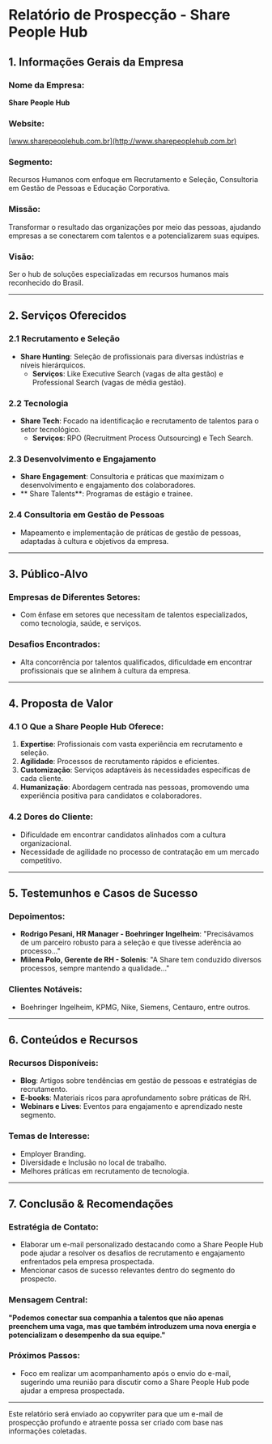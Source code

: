 # Relatório de Prospecção - Share People Hub

## 1. Informações Gerais da Empresa

### Nome da Empresa:
**Share People Hub**

### Website:
[www.sharepeoplehub.com.br](http://www.sharepeoplehub.com.br)

### Segmento:
Recursos Humanos com enfoque em Recrutamento e Seleção, Consultoria em Gestão de Pessoas e Educação Corporativa.

### Missão:
Transformar o resultado das organizações por meio das pessoas, ajudando empresas a se conectarem com talentos e a potencializarem suas equipes.

### Visão:
Ser o hub de soluções especializadas em recursos humanos mais reconhecido do Brasil.

---

## 2. Serviços Oferecidos

### 2.1 Recrutamento e Seleção
- **Share Hunting**: Seleção de profissionais para diversas indústrias e níveis hierárquicos.
  - **Serviços**: Like Executive Search (vagas de alta gestão) e Professional Search (vagas de média gestão).

### 2.2 Tecnologia
- **Share Tech**: Focado na identificação e recrutamento de talentos para o setor tecnológico.
  - **Serviços**: RPO (Recruitment Process Outsourcing) e Tech Search.

### 2.3 Desenvolvimento e Engajamento
- **Share Engagement**: Consultoria e práticas que maximizam o desenvolvimento e engajamento dos colaboradores.
- ** Share Talents**: Programas de estágio e trainee.

### 2.4 Consultoria em Gestão de Pessoas
- Mapeamento e implementação de práticas de gestão de pessoas, adaptadas à cultura e objetivos da empresa.

---

## 3. Público-Alvo

### Empresas de Diferentes Setores:
- Com ênfase em setores que necessitam de talentos especializados, como tecnologia, saúde, e serviços.

### Desafios Encontrados:
- Alta concorrência por talentos qualificados, dificuldade em encontrar profissionais que se alinhem à cultura da empresa.

---

## 4. Proposta de Valor

### 4.1 O Que a Share People Hub Oferece:
1. **Expertise**: Profissionais com vasta experiência em recrutamento e seleção.
2. **Agilidade**: Processos de recrutamento rápidos e eficientes.
3. **Customização**: Serviços adaptáveis às necessidades específicas de cada cliente.
4. **Humanização**: Abordagem centrada nas pessoas, promovendo uma experiência positiva para candidatos e colaboradores.

### 4.2 Dores do Cliente:
- Dificuldade em encontrar candidatos alinhados com a cultura organizacional.
- Necessidade de agilidade no processo de contratação em um mercado competitivo.

---

## 5. Testemunhos e Casos de Sucesso

### Depoimentos:
- **Rodrigo Pesani, HR Manager - Boehringer Ingelheim**: "Precisávamos de um parceiro robusto para a seleção e que tivesse aderência ao processo..."
- **Milena Polo, Gerente de RH - Solenis**: "A Share tem conduzido diversos processos, sempre mantendo a qualidade..."

### Clientes Notáveis:
- Boehringer Ingelheim, KPMG, Nike, Siemens, Centauro, entre outros.

---

## 6. Conteúdos e Recursos

### Recursos Disponíveis:
- **Blog**: Artigos sobre tendências em gestão de pessoas e estratégias de recrutamento.
- **E-books**: Materiais ricos para aprofundamento sobre práticas de RH.
- **Webinars e Lives**: Eventos para engajamento e aprendizado neste segmento.

### Temas de Interesse:
- Employer Branding.
- Diversidade e Inclusão no local de trabalho.
- Melhores práticas em recrutamento de tecnologia.

---

## 7. Conclusão & Recomendações

### Estratégia de Contato:
- Elaborar um e-mail personalizado destacando como a Share People Hub pode ajudar a resolver os desafios de recrutamento e engajamento enfrentados pela empresa prospectada.
- Mencionar casos de sucesso relevantes dentro do segmento do prospecto.

### Mensagem Central:
**"Podemos conectar sua companhia a talentos que não apenas preenchem uma vaga, mas que também introduzem uma nova energia e potencializam o desempenho da sua equipe."**

### Próximos Passos:
- Foco em realizar um acompanhamento após o envio do e-mail, sugerindo uma reunião para discutir como a Share People Hub pode ajudar a empresa prospectada.

--- 

Este relatório será enviado ao copywriter para que um e-mail de prospecção profundo e atraente possa ser criado com base nas informações coletadas.